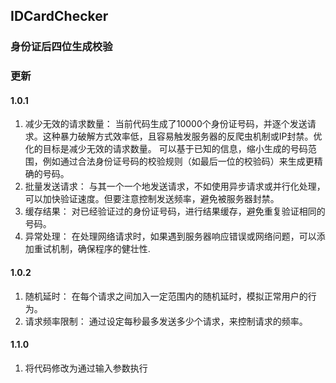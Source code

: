 ## IDCardChecker
### 身份证后四位生成校验
### 更新
#### 1.0.1
1. 减少无效的请求数量：
当前代码生成了10000个身份证号码，并逐个发送请求。这种暴力破解方式效率低，且容易触发服务器的反爬虫机制或IP封禁。优化的目标是减少无效的请求数量。
可以基于已知的信息，缩小生成的号码范围，例如通过合法身份证号码的校验规则（如最后一位的校验码）来生成更精确的号码。
2. 批量发送请求：
与其一个一个地发送请求，不如使用异步请求或并行化处理，可以加快验证速度。但要注意控制发送频率，避免被服务器封禁。
3. 缓存结果：
对已经验证过的身份证号码，进行结果缓存，避免重复验证相同的号码。
4. 异常处理：
在处理网络请求时，如果遇到服务器响应错误或网络问题，可以添加重试机制，确保程序的健壮性.
#### 1.0.2
1. 随机延时：
在每个请求之间加入一定范围内的随机延时，模拟正常用户的行为。
2. 请求频率限制：
通过设定每秒最多发送多少个请求，来控制请求的频率。
#### 1.1.0
1. 将代码修改为通过输入参数执行
